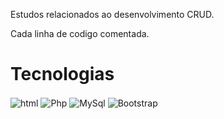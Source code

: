 Estudos relacionados ao desenvolvimento CRUD.

Cada linha de codigo comentada.

<h1>Tecnologias</h1>



<img align= "center" alt="html" src="https://img.shields.io/badge/HTML5-E34F26?style=for-the-badge&logo=html5&logoColor=white">
<img align= "center" alt="Php" src="https://img.shields.io/badge/PHP-777BB4?style=for-the-badge&logo=php&logoColor=white">
<img align= "center" alt="MySql" src="https://img.shields.io/badge/MySQL-00000F?style=for-the-badge&logo=mysql&logoColor=white">
<img align= "center" alt="Bootstrap" src="https://img.shields.io/badge/Bootstrap-563D7C?style=for-the-badge&logo=bootstrap&logoColor=white">
